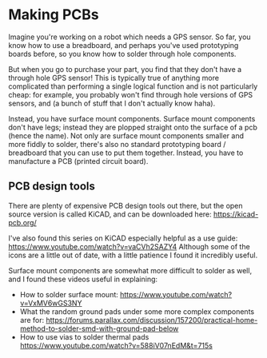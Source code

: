 # Making PCBs
Imagine you're working on a robot which needs a GPS sensor. So far, you know how to use a breadboard, and perhaps you've used prototyping boards before, so you know how to solder through hole components.

But when you go to purchase your part, you find that they don't have a through hole GPS sensor! This is typically true of anything more complicated than performing a single logical function and is not particularly cheap: for example, you probably won't find through hole versions of GPS sensors, and (a bunch of stuff that I don't actually know haha).

Instead, you have surface mount components. Surface mount components don't have legs; instead they are plopped straight onto the surface of a pcb (hence the name). Not only are surface mount components smaller and more fiddly to solder, there's also no standard prototyping board / breadboard that you can  use to put them together. Instead, you have to manufacture a PCB (printed circuit board).


## PCB design tools
There are plenty of expensive PCB design tools out there, but the open source version is called KiCAD, and can be downloaded here: https://kicad-pcb.org/

I've also found this series on KiCAD especially helpful as a use guide: https://www.youtube.com/watch?v=vaCVh2SAZY4
Although some of the icons are a little out of date, with a little patience I found it incredibly useful.

Surface mount components are somewhat more difficult to solder as well, and I found these videos useful in explaining:
- How to solder surface mount: https://www.youtube.com/watch?v=VxMV6wGS3NY
- What the random ground pads under some more complex components are for: https://forums.parallax.com/discussion/157200/practical-home-method-to-solder-smd-with-ground-pad-below
- How to use vias to solder thermal pads https://www.youtube.com/watch?v=588iV07nEdM&t=715s

